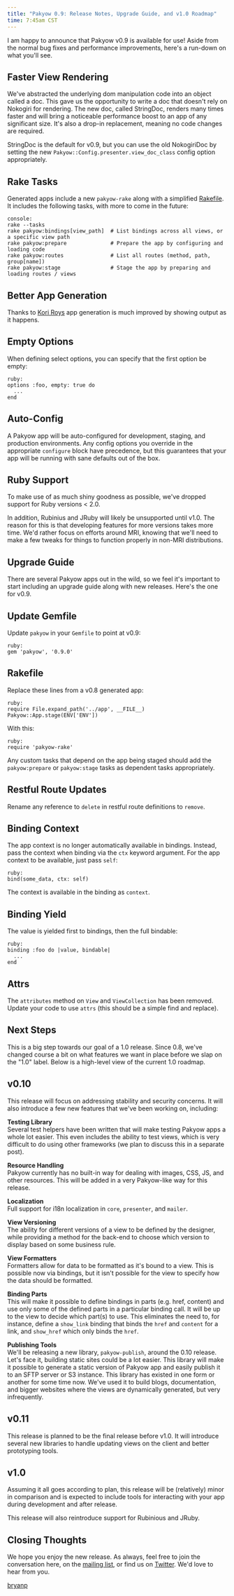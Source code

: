```yaml
---
title: "Pakyow 0.9: Release Notes, Upgrade Guide, and v1.0 Roadmap"
time: 7:45am CST
---
```


I am happy to announce that Pakyow v0.9 is available for use! Aside from the normal bug fixes and performance improvements, here's a run-down on what you'll see.

## Faster View Rendering

We've abstracted the underlying dom manipulation code into an object called a doc. This gave us the opportunity to write a doc that doesn't rely on Nokogiri for rendering. The new doc, called StringDoc, renders many times faster and will bring a noticeable performance boost to an app of any significant size. It's also a drop-in replacement, meaning no code changes are required.

StringDoc is the default for v0.9, but you can use the old NokogiriDoc by setting the new `Pakyow::Config.presenter.view_doc_class` config option appropriately.

## Rake Tasks

Generated apps include a new `pakyow-rake` along with a simplified [Rakefile](https://github.com/metabahn/pakyow/blob/master/lib/generators/pakyow/app/templates/Rakefile). It includes the following tasks, with more to come in the future:

    console:
    rake --tasks
    rake pakyow:bindings[view_path]  # List bindings across all views, or a specific view path
    rake pakyow:prepare              # Prepare the app by configuring and loading code
    rake pakyow:routes               # List all routes (method, path, group[name])
    rake pakyow:stage                # Stage the app by preparing and loading routes / views

## Better App Generation

Thanks to [Kori Roys](https://github.com/koriroys) app generation is much improved by showing output as it happens.

## Empty Options

When defining select options, you can specify that the first option be empty:

    ruby:
    options :foo, empty: true do
      ...
    end

## Auto-Config

A Pakyow app will be auto-configured for development, staging, and production environments. Any config options you override in the appropriate `configure` block have precedence, but this guarantees that your app will be running with sane defaults out of the box.

## Ruby Support

To make use of as much shiny goodness as possible, we've dropped support for Ruby versions < 2.0. 

In addition, Rubinius and JRuby will likely be unsupported until v1.0. The reason for this is that developing features for more versions takes more time. We'd rather focus on efforts around MRI, knowing that we'll need to make a few tweaks for things to function properly in non-MRI distributions.

## Upgrade Guide

There are several Pakyow apps out in the wild, so we feel it's important to start including an upgrade guide along with new releases. Here's the one for v0.9.

## Update Gemfile

Update `pakyow` in your `Gemfile` to point at v0.9:

    ruby:
    gem 'pakyow', '0.9.0'

## Rakefile

Replace these lines from a v0.8 generated app:

    ruby:
    require File.expand_path('../app', __FILE__)
    Pakyow::App.stage(ENV['ENV'])

With this:

    ruby:
    require 'pakyow-rake'

Any custom tasks that depend on the app being staged should add the `pakyow:prepare` or `pakyow:stage` tasks as dependent tasks appropriately.

## Restful Route Updates

Rename any reference to `delete` in restful route definitions to `remove`.

## Binding Context

The app context is no longer automatically available in bindings. Instead, pass the context when binding via the `ctx` keyword argument. For the app context to be available, just pass `self`:

    ruby:
    bind(some_data, ctx: self)

The context is available in the binding as `context`.

## Binding Yield

The value is yielded first to bindings, then the full bindable:

    ruby:
    binding :foo do |value, bindable|
      ...
    end

## Attrs

The `attributes` method on `View` and `ViewCollection` has been removed. Update your code to use `attrs` (this should be a simple find and replace).

## Next Steps

This is a big step towards our goal of a 1.0 release. Since 0.8, we've changed course a bit on what features we want in place before we slap on the "1.0" label. Below is a high-level view of the current 1.0 roadmap.

## v0.10

This release will focus on addressing stability and security concerns. It will also introduce a few new features that we've been working on, including:

**Testing Library**  
Several test helpers have been written that will make testing Pakyow apps a whole lot easier. This even includes the ability to test views, which is very difficult to do using other frameworks (we plan to discuss this in a separate post).

**Resource Handling**  
Pakyow currently has no built-in way for dealing with images, CSS, JS, and other resources. This will be added in a very Pakyow-like way for this release.

**Localization**  
Full support for i18n localization in `core`, `presenter`, and `mailer`.

**View Versioning**  
The ability for different versions of a view to be defined by the designer, while providing a method for the back-end to choose which version to display based on some business rule.

**View Formatters**  
Formatters allow for data to be formatted as it's bound to a view. This is possible now via bindings, but it isn't possible for the view to specify how the data should be formatted.

**Binding Parts**  
This will make it possible to define bindings in parts (e.g. href, content) and use only some of the defined parts in a particular binding call. It will be up to the view to decide which part(s) to use. This eliminates the need to, for instance, define a `show_link` binding that binds the `href` and `content` for a link, and `show_href` which only binds the `href`.

**Publishing Tools**  
We'll be releasing a new library, `pakyow-publish`, around the 0.10 release. Let's face it, building static sites could be a lot easier. This library will make it possible to generate a static version of Pakyow app and easily publish it to an SFTP server or S3 instance. This library has existed in one form or another for some time now. We've used it to build blogs, documentation, and bigger websites where the views are dynamically generated, but very infrequently.

## v0.11

This release is planned to be the final release before v1.0. It will introduce several new libraries to handle updating views on the client and better prototyping tools.

## v1.0

Assuming it all goes according to plan, this release will be (relatively) minor in comparison and is expected to include tools for interacting with your app during development and after release. 

This release will also reintroduce support for Rubinious and JRuby.

## Closing Thoughts

We hope you enjoy the new release. As always, feel free to join the conversation here, on the [mailing list](http://groups.google.com/group/pakyow), or find us on [Twitter](http://twitter.com/pakyow). We'd love to hear from you.

[bryanp](http://twitter.com/bryanp)

